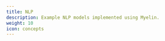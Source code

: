 ```yaml
---
title: NLP
description: Example NLP models implemented using Myelin.
weight: 10
icon: concepts
---
```

